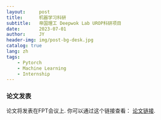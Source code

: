 ```yaml
---
layout:     post
title:      机器学习科研
subtitle:   帝国理工 Deepwok Lab UROP科研项目
date:       2023-07-01
author:     JY
header-img: img/post-bg-desk.jpg
catalog: true
lang: zh
tags:
    - Pytorch
    - Machine Learning
    - Internship
---
```



### 论文发表
论文将发表在FPT会议上. 你可以通过这个链接查看： [论文链接](https://arxiv.org/abs/2406.03088).